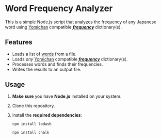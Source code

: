 # Word Frequency Analyzer

This is a simple Node.js script that analyzes the frequency of any Japanese word using [Yomichan](https://chrome.google.com/webstore/detail/yomichan/ogmnaimimemjmbakcfefmnahgdfhfami) compatible [_**frequency**_](https://drive.google.com/drive/folders/1g1drkFzokc8KNpsPHoRmDJ4OtMTWFuXi) dictionary(s).

## Features

- Loads a list of [words](https://github.com/aramrw/jpdb.io-scraper) from a file.
- Loads _any_ [Yomichan](https://chrome.google.com/webstore/detail/yomichan/ogmnaimimemjmbakcfefmnahgdfhfami) compatible [_**frequency**_](https://drive.google.com/drive/folders/1g1drkFzokc8KNpsPHoRmDJ4OtMTWFuXi) dictionary(s). 
- Processes words and finds their frequencies.
- Writes the results to an output file.

## Usage

1. **Make sure** you have **Node.js** installed on your system.

2. Clone this repository.

3. Install the **required dependencies**:

   ```bash
   npm install lodash
   ```
   
   ```bash
   npm install chalk
   ```
